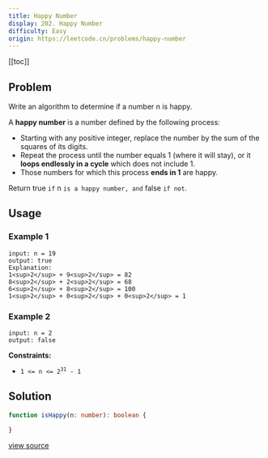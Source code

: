 ```yaml
---
title: Happy Number
display: 202. Happy Number
difficulty: Easy
origin: https://leetcode.cn/problems/happy-number
---
```


[[toc]]

## Problem

Write an algorithm to determine if a number n is happy.

A **happy number** is a number defined by the following process:

- Starting with any positive integer, replace the number by the sum of the squares of its digits.
- Repeat the process until the number equals 1 (where it will stay), or it **loops endlessly in a cycle** which does not include 1.
- Those numbers for which this process **ends in 1** are happy.

Return true `if` n `is a happy number, and` false `if not`.

## Usage

### Example 1

```
input: n = 19
output: true
Explanation:
1<sup>2</sup> + 9<sup>2</sup> = 82
8<sup>2</sup> + 2<sup>2</sup> = 68
6<sup>2</sup> + 8<sup>2</sup> = 100
1<sup>2</sup> + 0<sup>2</sup> + 0<sup>2</sup> = 1
```

### Example 2

```
input: n = 2
output: false
```


**Constraints:**

- <code>1 &lt;= n &lt;= 2<sup>31</sup> - 1</code>


## Solution

```ts
function isHappy(n: number): boolean {

}
```

[view source](https://leetcode.cn/problems/happy-number)
